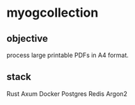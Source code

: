 # myogcollection

## objective
process large printable PDFs in A4 format.

## stack
Rust Axum
Docker
Postgres
Redis
Argon2
